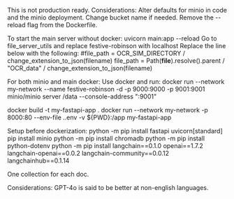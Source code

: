 This is not production ready. Considerations:
Alter defaults for minio in code and the minio deployment.
Change bucket name if needed.
Remove the --reload flag from the Dockerfile.

To start the main server without docker:
uvicorn main:app --reload
Go to file_server_utils and replace festive-robinson with localhost
Replace the line below with the following:
    #file_path = OCR_SIM_DIRECTORY / change_extension_to_json(filename)
    file_path = Path(__file__).resolve().parent / "OCR_data" / change_extension_to_json(filename)

For both minio and main docker:
Use docker and run:
docker run --network my-network --name festive-robinson -d -p 9000:9000 -p 9001:9001 minio/minio server /data --console-address ":9001"

docker build -t my-fastapi-app .
docker run --network my-network -p 8000:80 --env-file .\.env -v ${PWD}:/app my-fastapi-app


Setup before dockerization:
python -m pip install fastapi uvicorn[standard]
pip install minio
python -m pip install chromadb
python -m pip install python-dotenv
python -m pip install langchain==0.1.0 openai==1.7.2 langchain-openai==0.0.2 langchain-community==0.0.12 langchainhub==0.1.14

One collection for each doc.


Considerations:
GPT-4o is said to be better at non-english languages.